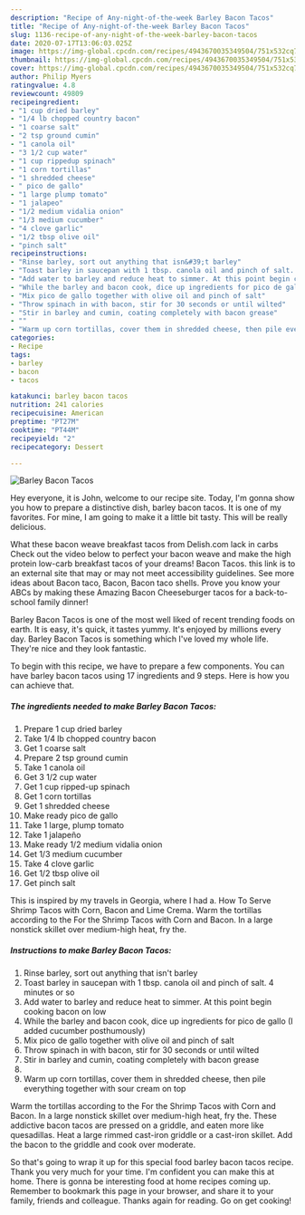 ```yaml
---
description: "Recipe of Any-night-of-the-week Barley Bacon Tacos"
title: "Recipe of Any-night-of-the-week Barley Bacon Tacos"
slug: 1136-recipe-of-any-night-of-the-week-barley-bacon-tacos
date: 2020-07-17T13:06:03.025Z
image: https://img-global.cpcdn.com/recipes/4943670035349504/751x532cq70/barley-bacon-tacos-recipe-main-photo.jpg
thumbnail: https://img-global.cpcdn.com/recipes/4943670035349504/751x532cq70/barley-bacon-tacos-recipe-main-photo.jpg
cover: https://img-global.cpcdn.com/recipes/4943670035349504/751x532cq70/barley-bacon-tacos-recipe-main-photo.jpg
author: Philip Myers
ratingvalue: 4.8
reviewcount: 49809
recipeingredient:
- "1 cup dried barley"
- "1/4 lb chopped country bacon"
- "1 coarse salt"
- "2 tsp ground cumin"
- "1 canola oil"
- "3 1/2 cup water"
- "1 cup rippedup spinach"
- "1 corn tortillas"
- "1 shredded cheese"
- " pico de gallo"
- "1 large plump tomato"
- "1 jalapeo"
- "1/2 medium vidalia onion"
- "1/3 medium cucumber"
- "4 clove garlic"
- "1/2 tbsp olive oil"
- "pinch salt"
recipeinstructions:
- "Rinse barley, sort out anything that isn&#39;t barley"
- "Toast barley in saucepan with 1 tbsp. canola oil and pinch of salt. 4 minutes or so"
- "Add water to barley and reduce heat to simmer. At this point begin cooking bacon on low"
- "While the barley and bacon cook, dice up ingredients for pico de gallo (I added cucumber posthumously)"
- "Mix pico de gallo together with olive oil and pinch of salt"
- "Throw spinach in with bacon, stir for 30 seconds or until wilted"
- "Stir in barley and cumin, coating completely with bacon grease"
- ""
- "Warm up corn tortillas, cover them in shredded cheese, then pile everything together with sour cream on top"
categories:
- Recipe
tags:
- barley
- bacon
- tacos

katakunci: barley bacon tacos 
nutrition: 241 calories
recipecuisine: American
preptime: "PT27M"
cooktime: "PT44M"
recipeyield: "2"
recipecategory: Dessert

---
```



![Barley Bacon Tacos](https://img-global.cpcdn.com/recipes/4943670035349504/751x532cq70/barley-bacon-tacos-recipe-main-photo.jpg)

Hey everyone, it is John, welcome to our recipe site. Today, I'm gonna show you how to prepare a distinctive dish, barley bacon tacos. It is one of my favorites. For mine, I am going to make it a little bit tasty. This will be really delicious.

What these bacon weave breakfast tacos from Delish.com lack in carbs Check out the video below to perfect your bacon weave and make the high protein low-carb breakfast tacos of your dreams! Bacon Tacos. this link is to an external site that may or may not meet accessibility guidelines. See more ideas about Bacon taco, Bacon, Bacon taco shells. Prove you know your ABCs by making these Amazing Bacon Cheeseburger tacos for a back-to-school family dinner!

Barley Bacon Tacos is one of the most well liked of recent trending foods on earth. It is easy, it's quick, it tastes yummy. It's enjoyed by millions every day. Barley Bacon Tacos is something which I've loved my whole life. They're nice and they look fantastic.


To begin with this recipe, we have to prepare a few components. You can have barley bacon tacos using 17 ingredients and 9 steps. Here is how you can achieve that.

<!--inarticleads1-->

##### The ingredients needed to make Barley Bacon Tacos:

1. Prepare 1 cup dried barley
1. Take 1/4 lb chopped country bacon
1. Get 1 coarse salt
1. Prepare 2 tsp ground cumin
1. Take 1 canola oil
1. Get 3 1/2 cup water
1. Get 1 cup ripped-up spinach
1. Get 1 corn tortillas
1. Get 1 shredded cheese
1. Make ready  pico de gallo
1. Take 1 large, plump tomato
1. Take 1 jalapeño
1. Make ready 1/2 medium vidalia onion
1. Get 1/3 medium cucumber
1. Take 4 clove garlic
1. Get 1/2 tbsp olive oil
1. Get pinch salt


This is inspired by my travels in Georgia, where I had a. How To Serve Shrimp Tacos with Corn, Bacon and Lime Crema. Warm the tortillas according to the For the Shrimp Tacos with Corn and Bacon. In a large nonstick skillet over medium-high heat, fry the. 

<!--inarticleads2-->

##### Instructions to make Barley Bacon Tacos:

1. Rinse barley, sort out anything that isn&#39;t barley
1. Toast barley in saucepan with 1 tbsp. canola oil and pinch of salt. 4 minutes or so
1. Add water to barley and reduce heat to simmer. At this point begin cooking bacon on low
1. While the barley and bacon cook, dice up ingredients for pico de gallo (I added cucumber posthumously)
1. Mix pico de gallo together with olive oil and pinch of salt
1. Throw spinach in with bacon, stir for 30 seconds or until wilted
1. Stir in barley and cumin, coating completely with bacon grease
1. 
1. Warm up corn tortillas, cover them in shredded cheese, then pile everything together with sour cream on top


Warm the tortillas according to the For the Shrimp Tacos with Corn and Bacon. In a large nonstick skillet over medium-high heat, fry the. These addictive bacon tacos are pressed on a griddle, and eaten more like quesadillas. Heat a large rimmed cast-iron griddle or a cast-iron skillet. Add the bacon to the griddle and cook over moderate. 

So that's going to wrap it up for this special food barley bacon tacos recipe. Thank you very much for your time. I'm confident you can make this at home. There is gonna be interesting food at home recipes coming up. Remember to bookmark this page in your browser, and share it to your family, friends and colleague. Thanks again for reading. Go on get cooking!
